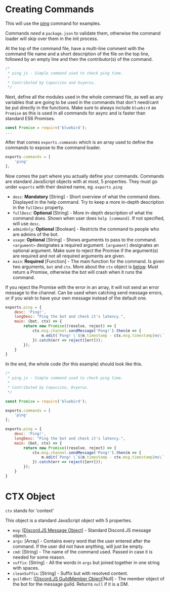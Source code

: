 # Creating Commands

This will use the [ping](../../src/commands/ping/ping.js) command for examples.

Commands *need* a `package.json` to validate them, otherwise the command loader will skip over them in the init process.

At the top of the command file, have a multi-line comment with the command file name and a short description of the file on the top line, followed by an empty line and then the contributor(s) of the command.

```js
/*
 * ping.js - Simple command used to check ping time.
 * 
 * Contributed by Capuccino and Ovyerus.
 */
```

Next, define all the modules used in the whole command file, as well as any variables that are going to be used in the commands that don't need/cant be put directly in the functions. Make sure to always include `bluebird` as `Promise` as this is used in all commands for async and is faster than standard ES6 Promises.

```js
const Promise = require('bluebird');
... 
```

After that comes `exports.commands` which is an array used to define the commands to expose to the command loader.

```js
exports.commands = [
    'ping'
];
```

Now comes the part where you actually define your commands.
Commands are standard JavaScript objects with at most, 5 properties.
They must go under `exports` with their desired name, eg. `exports.ping`

- `desc`: **Mandatory** [String] - Short overview of what the command does. Displayed in the help command. Try to keep a more in-depth description in the `fullDesc` property.
- `fullDesc`: **Optional** [String] - More in-depth description of what the command does. Shown when user does `help [command]`. If not specified, will use `desc`.
- `adminOnly`: **Optional** [Boolean] - Restricts the command to people who are admins of the bot.
- `usage`: **Optional** [String] - Shows arguments to pass to the command. `<argument>` designates a required argument. `[argument]` designates an optional argument. Make sure to reject the Promise if the argument(s) are required and not all required arguments are given.
- `main`: **Required** [Function] - The main function for the command. Is given two arguments, `bot` and `ctx`. More about the `ctx` object is [below](#ctx-object). Must return a Promise, otherwise the bot will crash when it runs the command.

If you reject the Promise with the error in an array, it will not send an error message to the channel. Can be used when catching send message errors, or if you wish to have your own message instead of the default one.

```js
exports.ping = {
    desc: 'Ping!',
    longDesc: "Ping the bot and check it's latency.",
    main: (bot, ctx) => {
        return new Promise((resolve, reject) => {
            ctx.msg.channel.sendMessage('Pong!').then(m => {
                m.edit(`Pong! \`${m.timestamp - ctx.msg.timestamp}ms\``).then(() => resolve()).catch(err => reject([err]));
            }).catch(err => reject([err]));
        });
    }
}
```

In the end, the whole code (for this example) should look like this.

```js
/*
 * ping.js - Simple command used to check ping time.
 * 
 * Contributed by Capuccino, Ovyerus.
 */

const Promise = require('bluebird');

exports.commands = [
    'ping'
];

exports.ping = {
    desc: 'Ping!',
    longDesc: "Ping the bot and check it's latency.",
    main: (bot, ctx) => {
        return new Promise((resolve, reject) => {
            ctx.msg.channel.sendMessage('Pong!').then(m => {
                m.edit(`Pong! \`${m.timestamp - ctx.msg.timestamp}ms\``).then(() => resolve()).catch(err => reject([err]));
            }).catch(err => reject([err]));
        });
    }
}
```

# CTX Object

`ctx` stands for 'context'

This object is a standard JavaScript object with 5 properties.
- `msg`: [[Discord.JS Message Object]](https://discord.js.org/#!/docs/tag/master/class/Message) - Standard Discord.JS message object.
- `args`: [Array] - Contains every word that the user entered after the command. If the user did not have anything, will just be empty.
- `cmd`: [String] - The name of the command used. Passed in case it is needed for some reason.
- `suffix`: [String] - All the words in `args` but joined together in one string with spaces.
- `cleanSuffix`: [String] - Suffix but with resolved content.
- `guildBot`: [[Discord.JS GuildMember Object](https://discord.js.org/#!/docs/tag/master/class/GuildMember)|Null] - The member object of the bot for the message guild. Returns `null` if it is a DM.
